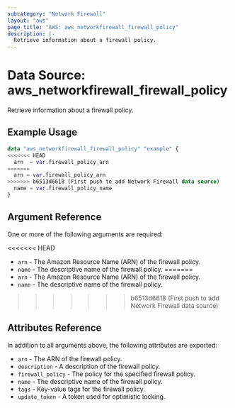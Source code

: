 ```yaml
---
subcategory: "Network Firewall"
layout: "aws"
page_title: "AWS: aws_networkfirewall_firewall_policy"
description: |-
  Retrieve information about a firewall policy.
---
```


# Data Source:  aws_networkfirewall_firewall_policy

Retrieve information about a firewall policy.

## Example Usage

```terraform
data "aws_networkfirewall_firewall_policy" "example" {
<<<<<<< HEAD
  arn  = var.firewall_policy_arn
=======
  arn = var.firewall_policy_arn
>>>>>>> b6513d6618 (First push to add Network Firewall data source)
  name = var.firewall_policy_name
}
```

## Argument Reference
One or more of the following arguments are required:

<<<<<<< HEAD
* `arn` - The Amazon Resource Name (ARN) of the firewall policy.
* `name` - The descriptive name of the firewall policy.
=======
* `arn` - The Amazon Resource Name (ARN) of the firewall policy. 
* `name` - The descriptive name of the firewall policy. 
>>>>>>> b6513d6618 (First push to add Network Firewall data source)


## Attributes Reference

In addition to all arguments above, the following attributes are exported:

* `arn` - The ARN of the firewall policy.
* `description` - A description of the firewall policy.
* `firewall_policy` - The policy for the specified firewall policy.
* `name` - The descriptive name of the firewall policy.
* `tags` - Key-value tags for the firewall policy.
* `update_token` - A token used for optimistic locking.
